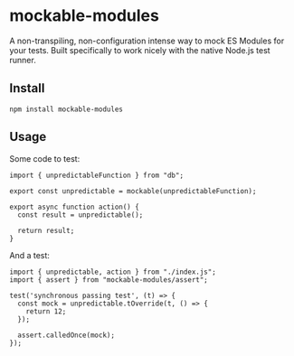 # mockable-modules

A non-transpiling, non-configuration intense way to mock ES Modules for your
tests. Built specifically to work nicely with the native Node.js test runner.


## Install

```
npm install mockable-modules
```

## Usage

Some code to test:

```
import { unpredictableFunction } from "db";

export const unpredictable = mockable(unpredictableFunction);

export async function action() {
  const result = unpredictable();

  return result;
}
```

And a test:

```
import { unpredictable, action } from "./index.js";
import { assert } from "mockable-modules/assert";

test('synchronous passing test', (t) => {
  const mock = unpredictable.tOverride(t, () => {
    return 12;
  });

  assert.calledOnce(mock);
});
```
